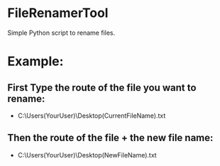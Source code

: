 # FileRenamerTool
Simple Python script to rename files.

# Example:

## First Type the route of the file you want to rename:
- C:\Users\(YourUser)\Desktop\(CurrentFileName).txt

## Then the route of the file + the new file name:
- C:\Users\(YourUser)\Desktop\(NewFileName).txt
